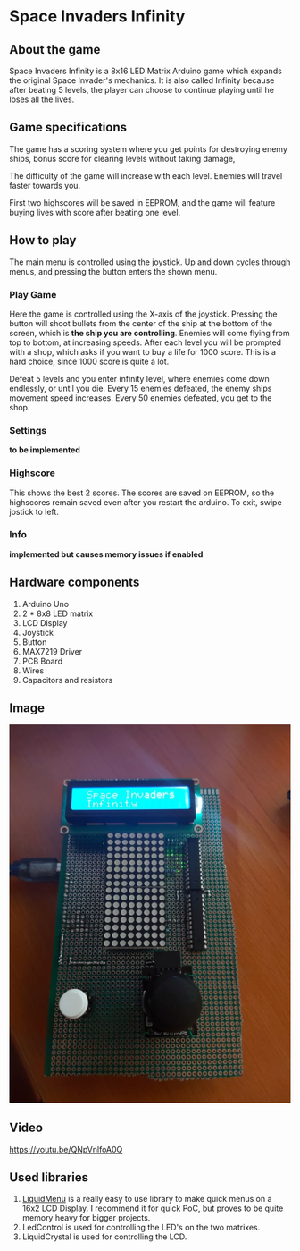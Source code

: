 # Space Invaders Infinity
## About the game

Space Invaders Infinity is a 8x16 LED Matrix Arduino game which expands the original Space Invader's mechanics. 
It is also called Infinity because after beating 5 levels, the player can choose to continue playing until he loses all the lives.

## Game specifications

The game has a scoring system where you get points for destroying enemy ships, bonus score for clearing levels without taking damage, 

The difficulty of the game will increase with each level. Enemies will travel faster towards you.

First two highscores will be saved in EEPROM, and the game will feature buying lives with score after beating one level.

## How to play

The main menu is controlled using the joystick. Up and down cycles through menus, and pressing the button enters the shown menu.

### Play Game

Here the game is controlled using the X-axis of the joystick. Pressing the button will shoot bullets from the center of the ship at the bottom of the screen, which is **the ship you are controlling**. Enemies will come flying from top to bottom, at increasing speeds. After each level you will be prompted with a shop, which asks if you want to buy a life for 1000 score. This is a hard choice, since 1000 score is quite a lot.

Defeat 5 levels and you enter infinity level, where enemies come down endlessly, or until you die. Every 15 enemies defeated, the enemy ships movement speed increases. Every 50 enemies defeated, you get to the shop.

### Settings

**to be implemented**

### Highscore

This shows the best 2 scores. The scores are saved on EEPROM, so the highscores remain saved even after you restart the arduino.
To exit, swipe jostick to left.

### Info

**implemented but causes memory issues if enabled**



## Hardware components
1. Arduino Uno
2. 2 * 8x8 LED matrix
3. LCD Display
4. Joystick
5. Button
6. MAX7219 Driver
7. PCB Board
8. Wires
9. Capacitors and resistors

## Image 

![Project image](project.jpg)

## Video 

https://youtu.be/QNpVnlfoA0Q

## Used libraries

1. [LiquidMenu](https://github.com/VaSe7u/LiquidMenu) is a really easy to use library to make quick menus on a 16x2 LCD Display. I recommend it for quick PoC, but proves to be quite memory heavy for bigger projects.
2. LedControl is used for controlling the LED's on the two matrixes.
3. LiquidCrystal is used for controlling the LCD.
